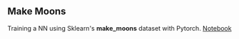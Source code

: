 ## Make Moons

Training a NN using Sklearn's **make_moons** dataset with Pytorch.
[Notebook](MakeMoons/MakeMoons.ipynb)
